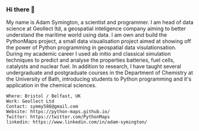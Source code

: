 ### Hi there 👋

My name is Adam Symington, a scientist and programmer. I am head of data science at Geollect ltd, a geospatial inteligence company aiming to better understand the maritime world using data. I am own and build the PythonMaps project, a small data visualisation project aimed at showing off the power of Python programming in geospatial data visulationsation. 
During my academic career I used ab initio and classical simulation techniques to predict and analyse the properties batteries, fuel cells, catalysts and nuclear fuel. In addition to research, I have taught several undergraduate and postgraduate courses in the Department of Chemistry at the University of Bath, introducing students to Python programming and it's application in the chemical sciences.

    Where: Bristol / Belfast, UK
    Work: Geollect Ltd
    Contact: symmy586@gmail.com
    Website: https://python-maps.github.io/
    Twitter: https://twitter.com/PythonMaps
    linkedin: https://www.linkedin.com/in/adam-symington/
